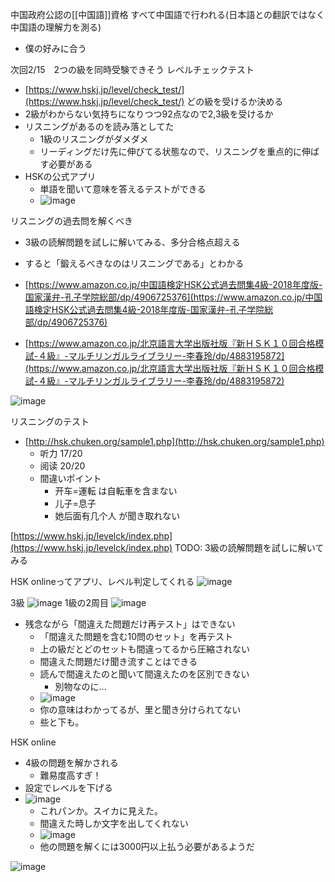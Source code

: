 
中国政府公認の[[中国語]]資格
すべて中国語で行われる(日本語との翻訳ではなく中国語の理解力を測る)
- 僕の好みに合う

次回2/15　2つの級を同時受験できそう
レベルチェックテスト
- [https://www.hskj.jp/level/check_test/](https://www.hskj.jp/level/check_test/)
どの級を受けるか決める
- 2級がわからない気持ちになりつつ92点なので2,3級を受けるか
- リスニングがあるのを読み落としてた
    - 1級のリスニングがダメダメ
    - リーディングだけ先に伸びてる状態なので、リスニングを重点的に伸ばす必要がある
- HSKの公式アプリ
    - 単語を聞いて意味を答えるテストができる
    - ![image](https://gyazo.com/0fe57f3ae554734242f067508f61eeed/thumb/1000)

リスニングの過去問を解くべき
- 3級の読解問題を試しに解いてみる、多分合格点超える
- すると「鍛えるべきなのはリスニングである」とわかる

- [https://www.amazon.co.jp/中国語検定HSK公式過去問集4級-2018年度版-国家漢弁-孔子学院総部/dp/4906725376](https://www.amazon.co.jp/中国語検定HSK公式過去問集4級-2018年度版-国家漢弁-孔子学院総部/dp/4906725376)
- [https://www.amazon.co.jp/北京語言大学出版社版『新ＨＳＫ１０回合格模試-４級』-マルチリンガルライブラリー-李春玲/dp/4883195872](https://www.amazon.co.jp/北京語言大学出版社版『新ＨＳＫ１０回合格模試-４級』-マルチリンガルライブラリー-李春玲/dp/4883195872)


![image](https://gyazo.com/3b066090795bc467a6d3e66c362ec02a/thumb/1000)

リスニングのテスト
- [http://hsk.chuken.org/sample1.php](http://hsk.chuken.org/sample1.php)
    - 听力 17/20
    - 阅读 20/20
    - 間違いポイント
        - 开车=運転 は自転車を含まない
        - 儿子=息子
        - 她后面有几个人 が聞き取れない

[https://www.hskj.jp/levelck/index.php](https://www.hskj.jp/levelck/index.php)
TODO: 3級の読解問題を試しに解いてみる

HSK onlineってアプリ、レベル判定してくれる
![image](https://gyazo.com/7f550a20e2b61f4741fba097e07d954c/thumb/1000)

3級
![image](https://gyazo.com/487fb9460f3667ffcb290772b91b9b80/thumb/1000)
1級の2周目
![image](https://gyazo.com/cc1f1be52d6d3434897578cac3770719/thumb/1000)
- 残念ながら「間違えた問題だけ再テスト」はできない
    - 「間違えた問題を含む10問のセット」を再テスト
    - 上の級だとどのセットも間違ってるから圧縮されない
    - 間違えた問題だけ聞き流すことはできる
    - 読んで間違えたのと聞いて間違えたのを区別できない
        - 別物なのに…
    - ![image](https://gyazo.com/37e60c043719ecb3f2fb9bc9341ed5ef/thumb/1000)
    - 你の意味はわかってるが、里と聞き分けられてない
    - 些と下も。

HSK online
- 4級の問題を解かされる
    - 難易度高すぎ！
- 設定でレベルを下げる
- ![image](https://gyazo.com/25b01742fcbb849dd4ab0402b1ce29ed/thumb/1000)
    - これパンか。スイカに見えた。
    - 間違えた時しか文字を出してくれない
    - ![image](https://gyazo.com/c3158c46a3e87e14afd63cf4bbd5a97b/thumb/1000)
    - 他の問題を解くには3000円以上払う必要があるようだ

![image](https://gyazo.com/ba67604a13ebaf02edf415c439bf5106/thumb/1000)

